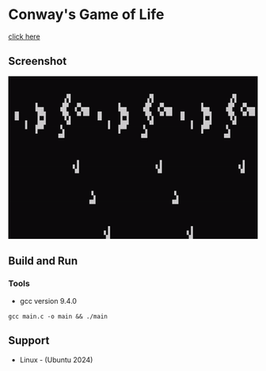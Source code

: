 # Conway's Game of Life

[click here](https://en.wikipedia.org/wiki/Conway%27s_Game_of_Life)

## Screenshot

![demo](screenshot/gun-shape.gif)

## Build and Run

### Tools
- gcc version 9.4.0

```
gcc main.c -o main && ./main
```

## Support
 - Linux - (Ubuntu 2024)
